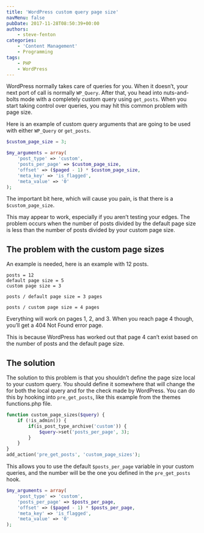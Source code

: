 ```yaml
---
title: 'WordPress custom query page size'
navMenu: false
pubDate: 2017-11-28T08:50:39+00:00
authors:
    - steve-fenton
categories:
    - 'Content Management'
    - Programming
tags:
    - PHP
    - WordPress
---
```


WordPress normally takes care of queries for you. When it doesn’t, your next port of call is normally `WP_Query`. After that, you head into nuts-and-bolts mode with a completely custom query using `get_posts`. When you start taking control over queries, you may hit this common problem with page size.

Here is an example of custom query arguments that are going to be used with either `WP_Query` or `get_posts`.

```php
$custom_page_size = 3;

$my_arguments = array(
    'post_type' => 'custom',
    'posts_per_page' => $custom_page_size,
    'offset' => ($paged - 1) * $custom_page_size,
    'meta_key' => 'is_flagged',
    'meta_value' => '0'
);
```

The important bit here, which will cause you pain, is that there is a `$custom_page_size`.

This may appear to work, especially if you aren’t testing your edges. The problem occurs when the number of posts divided by the default page size is less than the number of posts divided by your custom page size.

## The problem with the custom page sizes

An example is needed, here is an example with 12 posts.

```
posts = 12
default page size = 5
custom page size = 3

posts / default page size = 3 pages

posts / custom page size = 4 pages
```

Everything will work on pages 1, 2, and 3. When you reach page 4 though, you’ll get a 404 Not Found error page.

This is because WordPress has worked out that page 4 can’t exist based on the number of posts and the default page size.

## The solution

The solution to this problem is that you shouldn’t define the page size local to your custom query. You should define it somewhere that will change the for both the local query and for the check made by WordPress. You can do this by hooking into `pre_get_posts`, like this example from the themes functions.php file.

```php
function custom_page_sizes($query) {
    if (!is_admin()) {
        if(is_post_type_archive('custom')) {
            $query->set('posts_per_page', 3);
        }
    }
}
add_action('pre_get_posts', 'custom_page_sizes');
```

This allows you to use the default `$posts_per_page` variable in your custom queries, and the number will be the one you defined in the `pre_get_posts` hook.

```php
$my_arguments = array(
    'post_type' => 'custom',
    'posts_per_page' => $posts_per_page,
    'offset' => ($paged - 1) * $posts_per_page,
    'meta_key' => 'is_flagged',
    'meta_value' => '0'
);
```